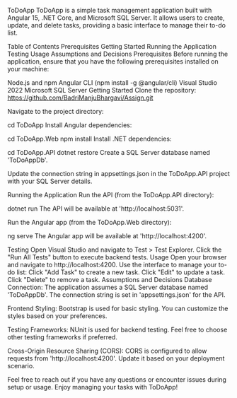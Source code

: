 ToDoApp
ToDoApp is a simple task management application built with Angular 15, .NET Core, and Microsoft SQL Server. It allows users to create, update, and delete tasks, providing a basic interface to manage their to-do list.

Table of Contents
Prerequisites
Getting Started
Running the Application
Testing
Usage
Assumptions and Decisions
Prerequisites
Before running the application, ensure that you have the following prerequisites installed on your machine:

Node.js and npm
Angular CLI (npm install -g @angular/cli)
Visual Studio 2022
Microsoft SQL Server
Getting Started
Clone the repository:
https://github.com/BadriManjuBhargavi/Assign.git


Navigate to the project directory:

cd ToDoApp
Install Angular dependencies:

cd ToDoApp.Web
npm install
Install .NET dependencies:

cd ToDoApp.API
dotnet restore
Create a SQL Server database named 'ToDoAppDb'.

Update the connection string in appsettings.json in the ToDoApp.API project with your SQL Server details.

Running the Application
Run the API (from the ToDoApp.API directory):

dotnet run
The API will be available at 'http://localhost:5031'.

Run the Angular app (from the ToDoApp.Web directory):

ng serve
The Angular app will be available at 'http://localhost:4200'.

Testing
Open Visual Studio and navigate to Test > Test Explorer.
Click the "Run All Tests" button to execute backend tests.
Usage
Open your browser and navigate to http://localhost:4200.
Use the interface to manage your to-do list:
Click "Add Task" to create a new task.
Click "Edit" to update a task.
Click "Delete" to remove a task.
Assumptions and Decisions
Database Connection: The application assumes a SQL Server database named 'ToDoAppDb'. The connection string is set in 'appsettings.json' for the API.

Frontend Styling: Bootstrap is used for basic styling. You can customize the styles based on your preferences.

Testing Frameworks: NUnit is used for backend testing. Feel free to choose other testing frameworks if preferred.

Cross-Origin Resource Sharing (CORS): CORS is configured to allow requests from 'http://localhost:4200'. Update it based on your deployment scenario.

Feel free to reach out if you have any questions or encounter issues during setup or usage. Enjoy managing your tasks with ToDoApp!

